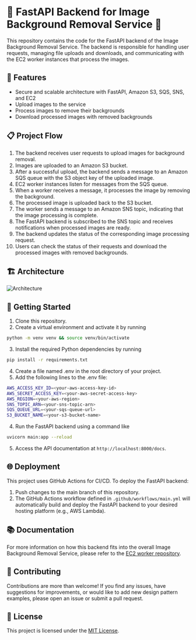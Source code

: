# 🚀 FastAPI Backend for Image Background Removal Service 📸

This repository contains the code for the FastAPI backend of the Image Background Removal Service. The backend is responsible for handling user requests, managing file uploads and downloads, and communicating with the EC2 worker instances that process the images.

## 🎯 Features

- Secure and scalable architecture with FastAPI, Amazon S3, SQS, SNS, and EC2
- Upload images to the service
- Process images to remove their backgrounds
- Download processed images with removed backgrounds

## 📋 Project Flow

1. The backend receives user requests to upload images for background removal.
2. Images are uploaded to an Amazon S3 bucket.
3. After a successful upload, the backend sends a message to an Amazon SQS queue with the S3 object key of the uploaded image.
4. EC2 worker instances listen for messages from the SQS queue.
5. When a worker receives a message, it processes the image by removing the background.
6. The processed image is uploaded back to the S3 bucket.
7. The worker sends a message to an Amazon SNS topic, indicating that the image processing is complete.
8. The FastAPI backend is subscribed to the SNS topic and receives notifications when processed images are ready.
9. The backend updates the status of the corresponding image processing request.
10. Users can check the status of their requests and download the processed images with removed backgrounds.

## 🏗️ Architecture

![Architecture]()

## 🚀 Getting Started

1. Clone this repository.
2. Create a virtual environment and activate it by running

```bash
python -m venv venv && source venv/bin/activate
```

3. Install the required Python dependencies by running

```bash
pip install -r requirements.txt
```

4. Create a file named .env in the root directory of your project.
5. Add the following lines to the .env file:

```bash
AWS_ACCESS_KEY_ID=<your-aws-access-key-id>
AWS_SECRET_ACCESS_KEY=<your-aws-secret-access-key>
AWS_REGION=<your-aws-region>
SNS_TOPIC_ARN=<your-sns-topic-arn>
SQS_QUEUE_URL=<your-sqs-queue-url>
S3_BUCKET_NAME=<your-s3-bucket-name>
```

4. Run the FastAPI backend using a command like

```bash
uvicorn main:app --reload
```

5. Access the API documentation at `http://localhost:8000/docs`.

## 🌐 Deployment

This project uses GitHub Actions for CI/CD. To deploy the FastAPI backend:

1. Push changes to the main branch of this repository.
2. The GitHub Actions workflow defined in `.github/workflows/main.yml` will automatically build and deploy the FastAPI backend to your desired hosting platform (e.g., AWS Lambda).

## 📚 Documentation

For more information on how this backend fits into the overall Image Background Removal Service, please refer to the [EC2 worker repository](https://github.com/firattamur/removebg-worker).

## 🤝 Contributing

Contributions are more than welcome! If you find any issues, have suggestions for improvements, or would like to add new design pattern examples, please open an issue or submit a pull request.

## 📄 License

This project is licensed under the [MIT License](LICENSE).
